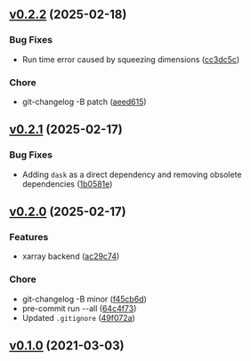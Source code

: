 <!-- insertion marker -->
<a name="v0.2.2"></a>

## [v0.2.2](https://gitlab.kit.edu/kit/itcp/akd/libraries/davislib/compare/v0.2.1...v0.2.2) (2025-02-18)

### Bug Fixes

- Run time error caused by squeezing dimensions ([cc3dc5c](https://gitlab.kit.edu/kit/itcp/akd/libraries/davislib/commit/cc3dc5ccacc0a650a18452ad26ee8c139824f17e))

### Chore

- git-changelog -B patch ([aeed615](https://gitlab.kit.edu/kit/itcp/akd/libraries/davislib/commit/aeed6159d8ce4af2d0f0fb6b6fcbdab635d56238))

<a name="v0.2.1"></a>

## [v0.2.1](https://gitlab.kit.edu/kit/itcp/akd/libraries/davislib/compare/v0.2.0...v0.2.1) (2025-02-17)

### Bug Fixes

- Adding `dask` as a direct dependency and removing obsolete dependencies ([1b0581e](https://gitlab.kit.edu/kit/itcp/akd/libraries/davislib/commit/1b0581e40720d373b3bc4fa458850dad4c02395c))

<a name="v0.2.0"></a>

## [v0.2.0](https://gitlab.kit.edu/kit/itcp/akd/libraries/davislib/compare/v0.1.0...v0.2.0) (2025-02-17)

### Features

- xarray backend ([ac29c74](https://gitlab.kit.edu/kit/itcp/akd/libraries/davislib/commit/ac29c74fd6b5a27e72c476c1ea6d5135bbf46075))

### Chore

- git-changelog -B minor ([f45cb6d](https://gitlab.kit.edu/kit/itcp/akd/libraries/davislib/commit/f45cb6dc24f4a01edc0739c9be88994e6e098ecc))
- pre-commit run --all ([64c4f73](https://gitlab.kit.edu/kit/itcp/akd/libraries/davislib/commit/64c4f737ce97fb70a32700f3cb1d769529d8aee5))
- Updated `.gitignore` ([49f072a](https://gitlab.kit.edu/kit/itcp/akd/libraries/davislib/commit/49f072a255899128a7e22cc3085ec657d2a97933))

<a name="v0.1.0"></a>

## [v0.1.0](https://gitlab.kit.edu/kit/itcp/akd/libraries/davislib/compare/db92fcb55ba18edb94d436fcccc7413952ef36d4...v0.1.0) (2021-03-03)

